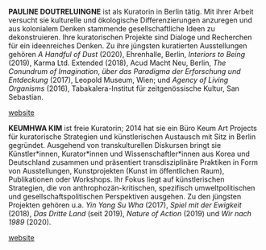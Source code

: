 **PAULINE DOUTRELUINGNE** ist als Kuratorin in Berlin tätig. Mit ihrer Arbeit versucht sie kulturelle und ökologische Differenzierungen anzuregen und aus kolonialem Denken stammende gesellschaftliche Ideen zu dekonstruieren. Ihre kuratorischen Projekte sind Dialoge und Recherchen für ein ideenreiches Denken. Zu ihre jüngsten kuratierten Ausstellungen gehören _A Handful of Dust_ (2020), Ehrenhalle, Berlin, _Interiors to Being_ (2019), Karma Ltd. Extended (2018), Acud Macht Neu, Berlin, _The Conundrum of Imagination_, _über das Paradigma der Erforschung und Entdeckung_ (2017), Leopold Museum, Wien; und _Agency of Living Organisms_ (2016), Tabakalera-Institut für zeitgenössische Kultur, San Sebastian.

[website](https://paulinedoutreluingne.com/)

**KEUMHWA KIM** ist freie Kuratorin; 2014 hat sie ein Büro Keum Art Projects für kuratorische Strategien und künstlerischen Austausch mit Sitz in Berlin gegründet. Ausgehend von transkulturellen Diskursen bringt sie Künstler\*innen, Kurator\*innen und Wissenschaftler\*innen aus Korea und Deutschland zusammen und präsentiert transdisziplinäre Praktiken in Form von Ausstellungen, Kunstprojekten (Kunst im öffentlichen Raum), Publikationen oder Workshops. Ihr Fokus liegt auf künstlerischen Strategien, die von anthrophozän-kritischen, spezifisch umweltpolitischen und gesellschaftspolitischen Perspektiven ausgehen. Zu den jüngsten Projekten gehören u.a. _Yin Yang Su Wha_ (2017), _Spiel mit der Ewigkeit_ (2018), _Das Dritte Land_ (seit 2019), _Nature of Action_ (2019) und _Wir nach 1989_ (2020).

[website](https://www.keumprojects.com)
